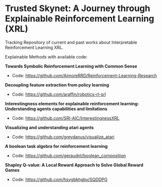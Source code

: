 # Trusted Skynet: A Journey through Explainable Reinforcement Learning (XRL)
Tracking Repository of current and past works about Interpretable Reinforcement Learning XRL.

Explainable Methods with available code:

 **Towards Symbolic Reinforcement Learning with Common Sense** 
 - Code: https://github.com/AimoreRRD/Reinforcement-Learning-Research
 
 **Decoupling feature extraction from policy learning**
 - Code: https://github.com/araffin/robotics-rl-srl
 
**Interestingness elements for explainable reinforcement learning: Understanding agents capabilities and limitations**
- Code: https://github.com/SRI-AIC/InterestingnessXRL

**Visualizing and understanding atari agents**
- Code: https://github.com/greydanus/visualize_atari

**A boolean task algebra for reinforcement learning**
- Code: https://github.com/geraudnt/boolean_composition

**Shapley Q-value: A Local Reward Approach to Solve Global Reward Games**
- Code: https://github.com/hsvgbkhgbv/SQDDPG
